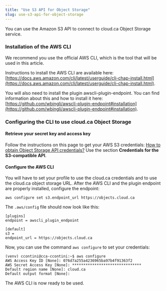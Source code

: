 ```yaml
---
title: "Use S3 API for Object Storage"
slug: use-s3-api-for-object-storage
---
```



You can use the Amazon S3 API to connect to cloud.ca Object Storage service.

### Installation of the AWS CLI

We recommend you use the official AWS CLI, which is the tool that will be used in this article.

Instructions to install the AWS CLI are available here: [https://docs.aws.amazon.com/cli/latest/userguide/cli-chap-install.html](https://docs.aws.amazon.com/cli/latest/userguide/cli-chap-install.html).

You will also need to install the plugin awscli-plugin-endpoint. You can find information about this and how to install it here: [https://github.com/wbingli/awscli-plugin-endpoint#installation](https://github.com/wbingli/awscli-plugin-endpoint#installation).

### Configuring the CLI to use cloud.ca Object Storage

#### Retrieve your secret key and access key
Follow the instructions on this page to get your AWS S3 credentials: [How to obtain Object Storage API credentials?](../how-to/how-to-obtain-service-api-keys.md) Use the section **Credentials for the S3-compatible API**.

#### Configure the AWS CLI

You will have to set your profile to use the cloud.ca credentials and to use the cloud.ca object storage URL. After the AWS CLI and the plugin endpoint are properly installed, configure the endpoint:

```
aws configure set s3.endpoint_url https://objects.cloud.ca
```

The `.aws/config` file should now look like this:

```
[plugins]
endpoint = awscli_plugin_endpoint

[default]
s3 =
endpoint_url = https://objects.cloud.ca
```

Now, you can use the command `aws configure` to set your credentials:

```
(venv) ccontini@cca-ccontini:~$ aws configure
AWS Access Key ID [None]: 076d7a255a4236965ba97b4f91363f2
AWS Secret Access Key [None]: *******************************
Default region name [None]: cloud.ca
Default output format [None]:
```

The AWS CLI is now ready to be used.
